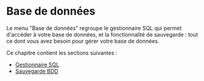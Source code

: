 # Base de données

Le menu "Base de données" regroupe le gestionnaire SQL qui permet d'accéder à votre base de données, et la fonctionnalité de sauvegarde : tout ce dont vous avez besoin pour gérer votre base de données.

Ce chapitre contient les sections suivantes :

* [Gestionnaire SQL](gestionnaire-sql.md)
* [Sauvegarde BDD](sauvegarde-bdd.md)
